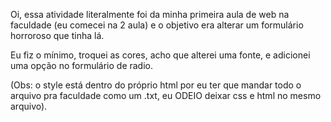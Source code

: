 Oi, essa atividade literalmente foi da minha primeira aula de web na faculdade (eu comecei na 2 aula) e o objetivo era alterar um formulário horroroso que tinha lá.

Eu fiz o mínimo, troquei as cores, acho que alterei uma fonte, e adicionei uma opção no formulário de radio.

(Obs: o style está dentro do próprio html por eu ter que mandar todo o arquivo pra faculdade como um .txt, eu ODEIO deixar css e html no mesmo arquivo).
